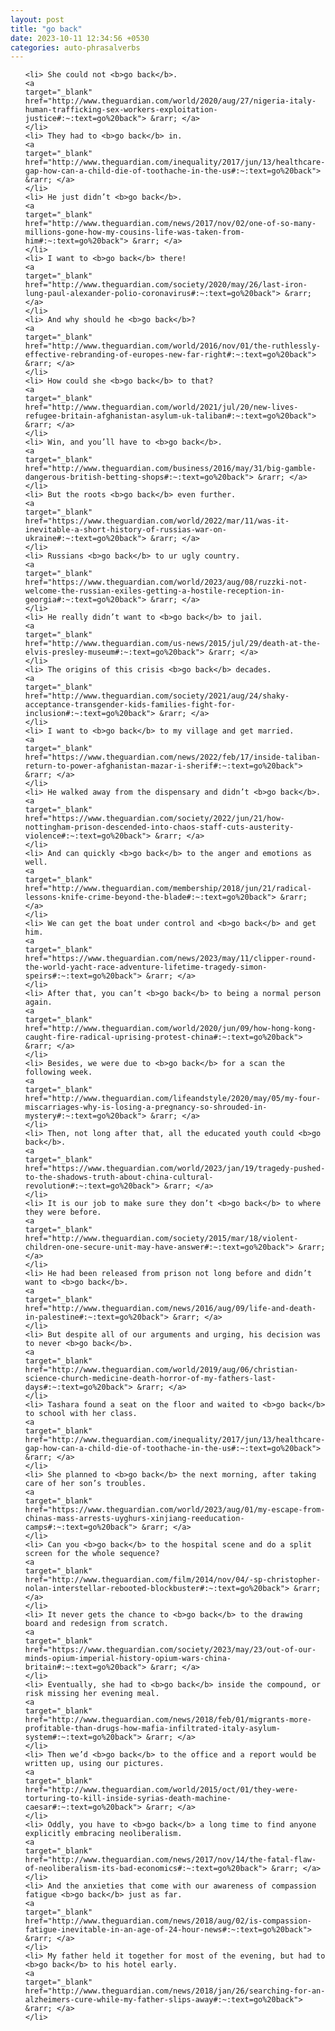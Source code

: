 ```yaml
---
layout: post
title: "go back"
date: 2023-10-11 12:34:56 +0530
categories: auto-phrasalverbs
---
```

<ol>

    <li> She could not <b>go back</b>.
    <a 
    target="_blank" 
    href="http://www.theguardian.com/world/2020/aug/27/nigeria-italy-human-trafficking-sex-workers-exploitation-justice#:~:text=go%20back"> &rarr; </a>
    </li>
    <li> They had to <b>go back</b> in.
    <a 
    target="_blank" 
    href="http://www.theguardian.com/inequality/2017/jun/13/healthcare-gap-how-can-a-child-die-of-toothache-in-the-us#:~:text=go%20back"> &rarr; </a>
    </li>
    <li> He just didn’t <b>go back</b>.
    <a 
    target="_blank" 
    href="http://www.theguardian.com/news/2017/nov/02/one-of-so-many-millions-gone-how-my-cousins-life-was-taken-from-him#:~:text=go%20back"> &rarr; </a>
    </li>
    <li> I want to <b>go back</b> there!
    <a 
    target="_blank" 
    href="http://www.theguardian.com/society/2020/may/26/last-iron-lung-paul-alexander-polio-coronavirus#:~:text=go%20back"> &rarr; </a>
    </li>
    <li> And why should he <b>go back</b>?
    <a 
    target="_blank" 
    href="http://www.theguardian.com/world/2016/nov/01/the-ruthlessly-effective-rebranding-of-europes-new-far-right#:~:text=go%20back"> &rarr; </a>
    </li>
    <li> How could she <b>go back</b> to that?
    <a 
    target="_blank" 
    href="http://www.theguardian.com/world/2021/jul/20/new-lives-refugee-britain-afghanistan-asylum-uk-taliban#:~:text=go%20back"> &rarr; </a>
    </li>
    <li> Win, and you’ll have to <b>go back</b>.
    <a 
    target="_blank" 
    href="http://www.theguardian.com/business/2016/may/31/big-gamble-dangerous-british-betting-shops#:~:text=go%20back"> &rarr; </a>
    </li>
    <li> But the roots <b>go back</b> even further.
    <a 
    target="_blank" 
    href="https://www.theguardian.com/world/2022/mar/11/was-it-inevitable-a-short-history-of-russias-war-on-ukraine#:~:text=go%20back"> &rarr; </a>
    </li>
    <li> Russians <b>go back</b> to ur ugly country.
    <a 
    target="_blank" 
    href="https://www.theguardian.com/world/2023/aug/08/ruzzki-not-welcome-the-russian-exiles-getting-a-hostile-reception-in-georgia#:~:text=go%20back"> &rarr; </a>
    </li>
    <li> He really didn’t want to <b>go back</b> to jail.
    <a 
    target="_blank" 
    href="http://www.theguardian.com/us-news/2015/jul/29/death-at-the-elvis-presley-museum#:~:text=go%20back"> &rarr; </a>
    </li>
    <li> The origins of this crisis <b>go back</b> decades.
    <a 
    target="_blank" 
    href="http://www.theguardian.com/society/2021/aug/24/shaky-acceptance-transgender-kids-families-fight-for-inclusion#:~:text=go%20back"> &rarr; </a>
    </li>
    <li> I want to <b>go back</b> to my village and get married.
    <a 
    target="_blank" 
    href="https://www.theguardian.com/news/2022/feb/17/inside-taliban-return-to-power-afghanistan-mazar-i-sherif#:~:text=go%20back"> &rarr; </a>
    </li>
    <li> He walked away from the dispensary and didn’t <b>go back</b>.
    <a 
    target="_blank" 
    href="https://www.theguardian.com/society/2022/jun/21/how-nottingham-prison-descended-into-chaos-staff-cuts-austerity-violence#:~:text=go%20back"> &rarr; </a>
    </li>
    <li> And can quickly <b>go back</b> to the anger and emotions as well.
    <a 
    target="_blank" 
    href="http://www.theguardian.com/membership/2018/jun/21/radical-lessons-knife-crime-beyond-the-blade#:~:text=go%20back"> &rarr; </a>
    </li>
    <li> We can get the boat under control and <b>go back</b> and get him.
    <a 
    target="_blank" 
    href="https://www.theguardian.com/news/2023/may/11/clipper-round-the-world-yacht-race-adventure-lifetime-tragedy-simon-speirs#:~:text=go%20back"> &rarr; </a>
    </li>
    <li> After that, you can’t <b>go back</b> to being a normal person again.
    <a 
    target="_blank" 
    href="http://www.theguardian.com/world/2020/jun/09/how-hong-kong-caught-fire-radical-uprising-protest-china#:~:text=go%20back"> &rarr; </a>
    </li>
    <li> Besides, we were due to <b>go back</b> for a scan the following week.
    <a 
    target="_blank" 
    href="http://www.theguardian.com/lifeandstyle/2020/may/05/my-four-miscarriages-why-is-losing-a-pregnancy-so-shrouded-in-mystery#:~:text=go%20back"> &rarr; </a>
    </li>
    <li> Then, not long after that, all the educated youth could <b>go back</b>.
    <a 
    target="_blank" 
    href="https://www.theguardian.com/world/2023/jan/19/tragedy-pushed-to-the-shadows-truth-about-china-cultural-revolution#:~:text=go%20back"> &rarr; </a>
    </li>
    <li> It is our job to make sure they don’t <b>go back</b> to where they were before.
    <a 
    target="_blank" 
    href="http://www.theguardian.com/society/2015/mar/18/violent-children-one-secure-unit-may-have-answer#:~:text=go%20back"> &rarr; </a>
    </li>
    <li> He had been released from prison not long before and didn’t want to <b>go back</b>.
    <a 
    target="_blank" 
    href="http://www.theguardian.com/news/2016/aug/09/life-and-death-in-palestine#:~:text=go%20back"> &rarr; </a>
    </li>
    <li> But despite all of our arguments and urging, his decision was to never <b>go back</b>.
    <a 
    target="_blank" 
    href="http://www.theguardian.com/world/2019/aug/06/christian-science-church-medicine-death-horror-of-my-fathers-last-days#:~:text=go%20back"> &rarr; </a>
    </li>
    <li> Tashara found a seat on the floor and waited to <b>go back</b> to school with her class.
    <a 
    target="_blank" 
    href="http://www.theguardian.com/inequality/2017/jun/13/healthcare-gap-how-can-a-child-die-of-toothache-in-the-us#:~:text=go%20back"> &rarr; </a>
    </li>
    <li> She planned to <b>go back</b> the next morning, after taking care of her son’s troubles.
    <a 
    target="_blank" 
    href="https://www.theguardian.com/world/2023/aug/01/my-escape-from-chinas-mass-arrests-uyghurs-xinjiang-reeducation-camps#:~:text=go%20back"> &rarr; </a>
    </li>
    <li> Can you <b>go back</b> to the hospital scene and do a split screen for the whole sequence?
    <a 
    target="_blank" 
    href="http://www.theguardian.com/film/2014/nov/04/-sp-christopher-nolan-interstellar-rebooted-blockbuster#:~:text=go%20back"> &rarr; </a>
    </li>
    <li> It never gets the chance to <b>go back</b> to the drawing board and redesign from scratch.
    <a 
    target="_blank" 
    href="https://www.theguardian.com/society/2023/may/23/out-of-our-minds-opium-imperial-history-opium-wars-china-britain#:~:text=go%20back"> &rarr; </a>
    </li>
    <li> Eventually, she had to <b>go back</b> inside the compound, or risk missing her evening meal.
    <a 
    target="_blank" 
    href="http://www.theguardian.com/news/2018/feb/01/migrants-more-profitable-than-drugs-how-mafia-infiltrated-italy-asylum-system#:~:text=go%20back"> &rarr; </a>
    </li>
    <li> Then we’d <b>go back</b> to the office and a report would be written up, using our pictures.
    <a 
    target="_blank" 
    href="http://www.theguardian.com/world/2015/oct/01/they-were-torturing-to-kill-inside-syrias-death-machine-caesar#:~:text=go%20back"> &rarr; </a>
    </li>
    <li> Oddly, you have to <b>go back</b> a long time to find anyone explicitly embracing neoliberalism.
    <a 
    target="_blank" 
    href="http://www.theguardian.com/news/2017/nov/14/the-fatal-flaw-of-neoliberalism-its-bad-economics#:~:text=go%20back"> &rarr; </a>
    </li>
    <li> And the anxieties that come with our awareness of compassion fatigue <b>go back</b> just as far.
    <a 
    target="_blank" 
    href="http://www.theguardian.com/news/2018/aug/02/is-compassion-fatigue-inevitable-in-an-age-of-24-hour-news#:~:text=go%20back"> &rarr; </a>
    </li>
    <li> My father held it together for most of the evening, but had to <b>go back</b> to his hotel early.
    <a 
    target="_blank" 
    href="http://www.theguardian.com/news/2018/jan/26/searching-for-an-alzheimers-cure-while-my-father-slips-away#:~:text=go%20back"> &rarr; </a>
    </li>